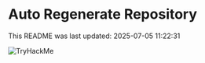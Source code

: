 # Auto Regenerate Repository

This README was last updated: 2025-07-05 11:22:31

 ![TryHackMe](https://tryhackme.com/badge/533634)